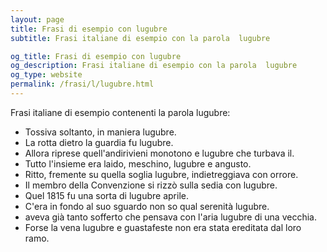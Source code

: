 ```yaml
---
layout: page
title: Frasi di esempio con lugubre 
subtitle: Frasi italiane di esempio con la parola  lugubre

og_title: Frasi di esempio con lugubre 
og_description: Frasi italiane di esempio con la parola  lugubre
og_type: website
permalink: /frasi/l/lugubre.html
---
```


Frasi italiane di esempio contenenti la parola lugubre:


- Tossiva soltanto, in maniera lugubre.
- La rotta dietro la guardia fu lugubre.
- Allora riprese quell'andirivieni monotono e lugubre che turbava il.
- Tutto l'insieme era laido, meschino, lugubre e angusto.
- Ritto, fremente su quella soglia lugubre, indietreggiava con orrore.
- Il membro della Convenzione si rizzò sulla sedia con lugubre.
- Quel 1815 fu una sorta di lugubre aprile.
- C'era in fondo al suo sguardo non so qual serenità lugubre.
- aveva già tanto sofferto che pensava con l'aria lugubre di una vecchia.
- Forse la vena lugubre e guastafeste non era stata ereditata dal loro ramo.
